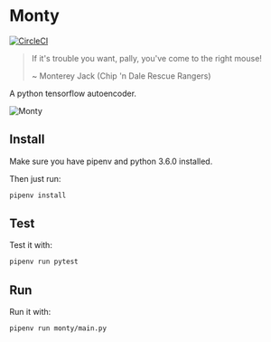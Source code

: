 # Monty

[![CircleCI](https://circleci.com/gh/DiscoverAI/mouse-autoencoder.svg?style=svg)](https://circleci.com/gh/DiscoverAI/mouse-autoencoder)

> If it's trouble you want, pally, you've come to the right mouse!
>
> ~ Monterey Jack (Chip 'n Dale Rescue Rangers)

A python tensorflow autoencoder.

![Monty](https://vignette.wikia.nocookie.net/disney/images/8/82/Chip-n-dale-rescue-rangers-volume-2-20061114045022993-000.jpg/revision/latest?cb=20111206182410&format=original)

## Install
Make sure you have pipenv and python 3.6.0 installed.

Then just run:
```bash
pipenv install
```

## Test
Test it with:
```bash
pipenv run pytest
```

## Run
Run it with:
```bash
pipenv run monty/main.py
```
